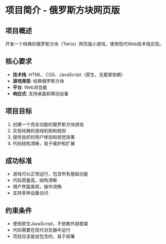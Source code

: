# 项目简介 - 俄罗斯方块网页版

## 项目概述
开发一个经典的俄罗斯方块（Tetris）网页版小游戏，使用现代Web技术栈实现。

## 核心要求
- **技术栈**: HTML、CSS、JavaScript（原生，无框架依赖）
- **游戏类型**: 经典俄罗斯方块
- **平台**: Web浏览器
- **响应式**: 支持桌面和移动设备

## 项目目标
1. 创建一个完全功能的俄罗斯方块游戏
2. 实现经典的游戏机制和规则
3. 提供良好的用户体验和视觉效果
4. 代码结构清晰，易于维护和扩展

## 成功标准
- 游戏可以正常运行，包含所有基础功能
- 代码质量高，结构清晰
- 用户界面美观，操作流畅
- 支持多种设备访问

## 约束条件
- 使用原生JavaScript，不依赖外部框架
- 代码需要在现代浏览器中运行
- 项目应该是自包含的，易于部署
